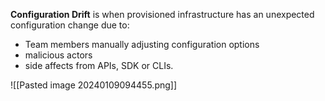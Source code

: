 **Configuration Drift** is when provisioned infrastructure has an unexpected configuration change due to:
- Team members manually adjusting configuration options
- malicious actors
- side affects from APIs, SDK or CLIs.

![[Pasted image 20240109094455.png]]


